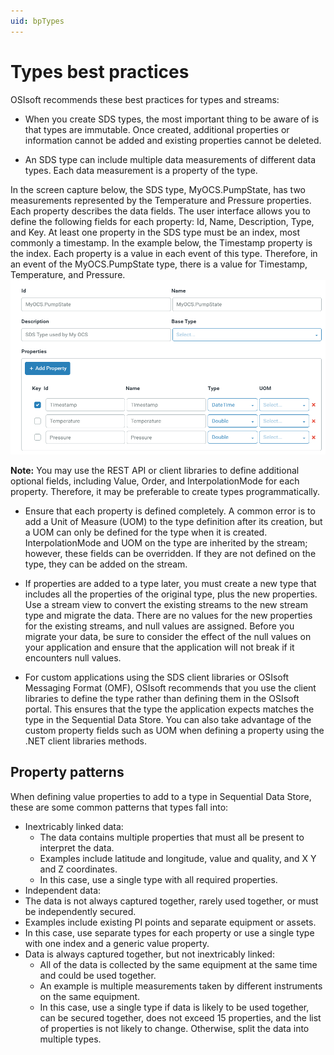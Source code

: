 ```yaml
---
uid: bpTypes
---
```


# Types best practices

OSIsoft recommends these best practices for types and streams:

- When you create SDS types, the most important thing to be aware of is that types are immutable. Once created, additional properties or information cannot be added and existing properties cannot be deleted.

- An SDS type can include multiple data measurements of different data types. Each data measurement is a property of the type. 

In the screen capture below, the SDS type, MyOCS.PumpState, has two measurements represented by the Temperature and Pressure properties. Each property describes the data fields. The user interface allows you to define the following fields for each property: Id, Name, Description, Type, and Key. At least one property in the SDS type must be an index, most commonly a timestamp. In the example below, the Timestamp property is the index. Each property is a value in each event of this type. Therefore, in an event of the MyOCS.PumpState type, there is a value for Timestamp, Temperature, and Pressure. ![Add type](../images/add-type.png) <!--The paragraph above needs to be moved after the bulleted list, into its own separate paragraph.-->

   **Note:** You may use the REST API or client libraries to define additional optional fields, including Value, Order, and InterpolationMode for each property. Therefore, it may be preferable to create types programmatically.

  - Ensure that each property is defined completely. A common error is to add a Unit of Measure (UOM) to the type definition after its creation, but a UOM can only be defined for the type when it is created. InterpolationMode and UOM on the type are inherited by the stream; however, these fields can be overridden. If they are not defined on the type, they can be added on the stream.

- If properties are added to a type later, you must create a new type that includes all the properties of the original type, plus the new properties. Use a stream view to convert the existing streams to the new stream type and migrate the data. There are no values for the new properties for the existing streams, and null values are assigned. Before you migrate your data, be sure to consider the effect of the null values on your application and ensure that the application will not break if it encounters null values.

- For custom applications using the SDS client libraries or OSIsoft Messaging Format (OMF), OSIsoft recommends that you use the client libraries to define the type rather than defining them in the OSIsoft portal. This ensures that the type the application expects matches the type in the Sequential Data Store. You can also take advantage of the custom property fields such as UOM when defining a property using the .NET client libraries methods.<!--Change OSIsoft portal to OCS portal?-->

## Property patterns

When defining value properties to add to a type in Sequential Data Store, these are some common patterns that types fall into:

-  Inextricably linked data:
   - The data contains multiple properties that must all be present to interpret the data.
   - Examples include latitude and longitude, value and quality, and X Y and Z coordinates.
   - In this case, use a single type with all required properties.
-   Independent data:
   - The data is not always captured together, rarely used together, or must be independently secured.
   - Examples include existing PI points and separate equipment or assets.
   - In this case, use separate types for each property or use a single type with one index and a generic value property.
-  Data is always captured together, but not inextricably linked:
   - All of the data is collected by the same equipment at the same time and could be used together.
   - An example is multiple measurements taken by different instruments on the same equipment.
   - In this case, use a single type if data is likely to be used together, can be secured together, does not exceed 15 properties, and the list of properties is not likely to change. Otherwise, split the data into multiple types.
